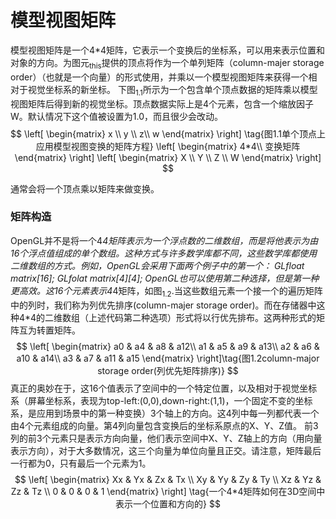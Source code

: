 # 模型视图矩阵
模型视图矩阵是一个4*4矩阵，它表示一个变换后的坐标系，可以用来表示位置和对象的方向。为图元<sub>this</sub>提供的顶点将作为一个单列矩阵（column-majer storage order）（也就是一个向量）的形式使用，并乘以一个模型视图矩阵来获得一个相对于视觉坐标系的新坐标。
下图<sub>1.1</sub>所示为一个包含单个顶点数据的矩阵乘以模型视图矩阵后得到新的视觉坐标。顶点数据实际上是4个元素，包含一个缩放因子W。默认情况下这个值被设置为1.0，而且很少会改动。
 $$
 \left[
 \begin{matrix}
 x \\
 y \\
 z\\
 w
 \end{matrix}
 \right] \tag{图1.1单个顶点上应用模型视图变换的矩阵方程}
  \left[
 \begin{matrix}
 4*4\\
 变换矩阵
 \end{matrix}
 \right] 
   \left[
 \begin{matrix}
 X \\
 Y \\
 Z \\
 W
 \end{matrix}
 \right] 
 $$

通常会将一个顶点乘以矩阵来做变换。
### 矩阵构造
OpenGL并不是将一个4*4矩阵表示为一个浮点数的二维数组，而是将他表示为由16个浮点值组成的单个数组。这种方式与许多数学库都不同，这些数学库都使用二维数组的方式。例如，OpenGL会采用下面两个例子中的第一个：
GLfloat matrix[16];
GLfolat matrix[4][4];
OpenGL也可以使用第二种选择，但是第一种更高效。这16个元素表示4*4矩阵，如图<sub>1.2</sub>.当这些数组元素一个接一个的遍历矩阵中的列时，我们称为列优先排序(column-majer storage order)。而在存储器中这种4*4的二维数组（上述代码第二种选项）形式将以行优先排布。这两种形式的矩阵互为转置矩阵。
$$
\left[
\begin{matrix}
a0 & a4 & a8 & a12\\
a1 & a5 & a9 & a13\\
a2 & a6 & a10 & a14\\
a3 & a7 & a11 & a15
\end{matrix}
\right]\tag{图1.2column-major storage order(列优先矩阵排序)}
$$
真正的奥妙在于，这16个值表示了空间中的一个特定位置，以及相对于视觉坐标系（屏幕坐标系，表现为top-left:(0,0),down-right:(1,1)，一个固定不变的坐标系，是应用到场景中的第一种变换）3个轴上的方向。这4列中每一列都代表一个由4个元素组成的向量。第4列向量包含变换后的坐标系原点的X、Y、Z值。
前3列的前3个元素只是表示方向向量，他们表示空间中X、Y、Z轴上的方向（用向量表示方向），对于大多数情况，这三个向量为单位向量且正交。请注意，矩阵最后一行都为0，只有最后一个元素为1。
$$
 \left[
 \begin{matrix}
 Xx & Yx & Zx & Tx \\
 Xy & Yy & Zy & Ty \\
 Xz & Yz & Zz & Tz \\
 0 & 0 & 0 & 1 
 \end{matrix}
 \right] \tag{一个4*4矩阵如何在3D空间中表示一个位置和方向的}
 $$
 
